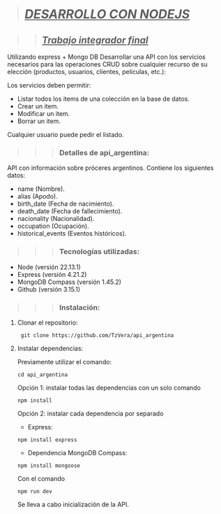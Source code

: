 > # **_<u>DESARROLLO CON NODEJS </u>_** 

>> ## **_<u>Trabajo integrador final</u>_** 
 
Utilizando express + Mongo DB Desarrollar una API con los servicios necesarios para las operaciones CRUD sobre cualquier recurso de su elección (productos, usuarios, clientes, películas, etc.):

Los servicios deben permitir:

- Listar todos los items de una colección en la base de datos.
- Crear un item.
- Modificar un item.
- Borrar un item.

Cualquier usuario puede pedir el listado.

>>> ### Detalles de api_argentina: 

API con información sobre próceres argentinos. Contiene los siguientes datos:

- name (Nombre).
- alias (Apodo).
- birth_date (Fecha de nacimiento).
- death_date (Fecha de fallecimiento).
- nacionality (Nacionalidad).
- occupation (Ocupación).
- historical_events (Eventos históricos).

>>> ### Tecnologías utilizadas:

* Node (versión 22.13.1)
* Express (versión 4.21.2)
* MongoDB Compass (versión 1.45.2)
* Github (versión 3.15.1)

>>> ### Instalación:

1. Clonar el repositorio: 
   
   ~~~
    git clone https://github.com/TzVera/api_argentina
   ~~~

2. Instalar dependencias:
  
   Previamente utilizar el comando: 
   ~~~ 
   cd api_argentina
   ~~~

   Opción 1: instalar todas las dependencias con un solo comando

   ~~~
   npm install 
   ~~~

   Opción 2: instalar cada dependencia por separado

   * Express: 
   ~~~
   npm install express
   ~~~

   * Dependencia MongoDB Compass: 
   ~~~
   npm install mongoose   
   ~~~

   Con el comando 
   ~~~
   npm run dev
   ~~~
   Se lleva a cabo inicialización de la API.



